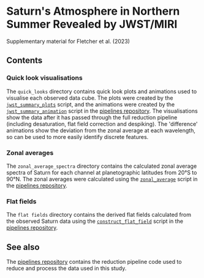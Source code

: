 # Saturn's Atmosphere in Northern Summer Revealed by JWST/MIRI

Supplementary material for Fletcher et al. (2023)

## Contents

### Quick look visualisations
The `quick_looks` directory contains quick look plots and animations used to visualise each observed data cube. The plots were created by the [`jwst_summary_plots`](https://github.com/JWSTGiantPlanets/pipelines/blob/main/jwst_summary_plots.py) script, and the animations were created by the [`jwst_summary_animation`](https://github.com/JWSTGiantPlanets/pipelines/blob/main/jwst_summary_animation.py) script in the [pipelines repository](https://github.com/JWSTGiantPlanets/pipelines). The visualisations show the data after it has passed through the full reduction pipeline (including desaturation, flat field correction and despiking). The 'difference' animations show the deviation from the zonal average at each wavelength, so can be used to more easily identify discrete features.

### Zonal averages
The `zonal_average_spectra` directory contains the calculated zonal average spectra of Saturn for each channel at planetographic latitudes from 20°S to 90°N. The zonal averages were calculated using the [`zonal_average`](https://github.com/JWSTGiantPlanets/pipelines/blob/main/zonal_average.py) script in the [pipelines repository](https://github.com/JWSTGiantPlanets/pipelines).

### Flat fields
The `flat fields` directory contains the derived flat fields calculated from the observed Saturn data using the [`construct_flat_field`](https://github.com/JWSTGiantPlanets/pipelines/blob/main/construct_flat_field.py) script in the [pipelines repository](https://github.com/JWSTGiantPlanets/pipelines).

## See also
The [pipelines repository](https://github.com/JWSTGiantPlanets/pipelines) contains the reduction pipeline code used to reduce and process the data used in this study.
